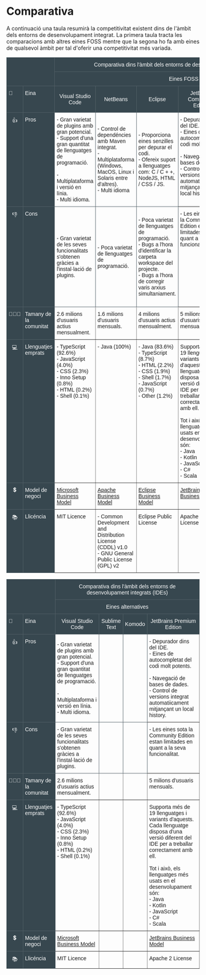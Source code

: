 <!-- TITLE: Comparativa -->
<!-- SUBTITLE: Comparativa -->

# Comparativa

A continuació una taula resumirà la competitivitat existent dins de l'àmbit dels entorns de desenvolupament integrat. La primera taula tracta les comparacions amb altres eines FOSS mentre que la segona ho fa amb eines de qualsevol àmbit per tal d'oferir una competitivitat més variada.

<table style="border-collapse:collapse;border-spacing:0" class="tg"><tr><th style="font-family:Arial, sans-serif;font-size:14px;font-weight:normal;padding:10px 5px;border-style:solid;border-width:1px;overflow:hidden;word-break:normal;border-color:#536067;background-color:#37474f;text-align:left;vertical-align:top" colspan="2" rowspan="2"></th><th style="font-family:Arial, sans-serif;font-size:14px;font-weight:normal;padding:10px 5px;border-style:solid;border-width:1px;overflow:hidden;word-break:normal;border-color:#536067;background-color:#37474f;color:#ffffff;text-align:center;vertical-align:top" colspan="6">Comparativa dins l'àmbit dels entorns de desenvolupament integrats (IDEs)</th></tr><tr><td style="font-family:Arial, sans-serif;font-size:14px;padding:10px 5px;border-style:solid;border-width:1px;overflow:hidden;word-break:normal;border-color:#536067;background-color:#37474f;color:#ffffff;text-align:center;vertical-align:top" colspan="6">Eines FOSS</td></tr><tr><td style="font-family:Arial, sans-serif;font-size:14px;padding:10px 5px;border-style:solid;border-width:1px;overflow:hidden;word-break:normal;border-color:#536067;background-color:#37474f;color:#ffffff;text-align:left;vertical-align:top">🔧<br></td><td style="font-family:Arial, sans-serif;font-size:14px;padding:10px 5px;border-style:solid;border-width:1px;overflow:hidden;word-break:normal;border-color:#536067;background-color:#37474f;color:#ffffff;text-align:left;vertical-align:top">Eina</td><td style="font-family:Arial, sans-serif;font-size:14px;padding:10px 5px;border-style:solid;border-width:1px;overflow:hidden;word-break:normal;border-color:#536067;background-color:#37474f;color:#ffffff;text-align:center">Visual Studio Code</td><td style="font-family:Arial, sans-serif;font-size:14px;padding:10px 5px;border-style:solid;border-width:1px;overflow:hidden;word-break:normal;border-color:#536067;background-color:#37474f;color:#ffffff;text-align:center">NetBeans</td><td style="font-family:Arial, sans-serif;font-size:14px;padding:10px 5px;border-style:solid;border-width:1px;overflow:hidden;word-break:normal;border-color:#536067;background-color:#37474f;color:#ffffff;text-align:center">Eclipse</td><td style="font-family:Arial, sans-serif;font-size:14px;padding:10px 5px;border-style:solid;border-width:1px;overflow:hidden;word-break:normal;border-color:#536067;background-color:#37474f;color:#ffffff;text-align:center;vertical-align:top">JetBrains Community Edition</td><td style="font-family:Arial, sans-serif;font-size:14px;padding:10px 5px;border-style:solid;border-width:1px;overflow:hidden;word-break:normal;border-color:#536067;background-color:#37474f;color:#ffffff;text-align:center;vertical-align:top">BueJ</td><td style="font-family:Arial, sans-serif;font-size:14px;padding:10px 5px;border-style:solid;border-width:1px;overflow:hidden;word-break:normal;border-color:#536067;background-color:#37474f;color:#ffffff;text-align:center;vertical-align:top">Atom</td></tr><tr><td style="font-family:Arial, sans-serif;font-size:14px;padding:10px 5px;border-style:solid;border-width:1px;overflow:hidden;word-break:normal;border-color:#536067;background-color:#37474f;color:#ffffff;text-align:center;vertical-align:top">👍<br></td><td style="font-family:Arial, sans-serif;font-size:14px;padding:10px 5px;border-style:solid;border-width:1px;overflow:hidden;word-break:normal;border-color:#536067;background-color:#37474f;color:#ffffff;text-align:left;vertical-align:top">Pros</td><td style="font-family:Arial, sans-serif;font-size:14px;padding:10px 5px;border-style:solid;border-width:1px;overflow:hidden;word-break:normal;border-color:#536067;text-align:left">- Gran varietat de plugins amb gran potencial.<br>- Support d'una gran quantitat de llenguatges de programació.<br><br>- Multiplataforma i versió en línia.<br>- Multi idioma.</td><td style="font-family:Arial, sans-serif;font-size:14px;padding:10px 5px;border-style:solid;border-width:1px;overflow:hidden;word-break:normal;border-color:#536067;text-align:left">- Control de dependéncies amb Maven integrat.<br>- Multiplataforma (Windows, MacOS, Linux i Solaris entre d'altres).<br>- Multi idioma<br></td><td style="font-family:Arial, sans-serif;font-size:14px;padding:10px 5px;border-style:solid;border-width:1px;overflow:hidden;word-break:normal;border-color:#536067;text-align:left">- Proporciona eines senzilles per depurar el codi.<br>- Ofereix suport a llenguatges com: C / C + +, NodeJS, HTML / CSS / JS.<br></td><td style="font-family:Arial, sans-serif;font-size:14px;padding:10px 5px;border-style:solid;border-width:1px;overflow:hidden;word-break:normal;border-color:inherit;text-align:left;vertical-align:top">- Depurador dins del IDE.<br>- Eines de autocompletat del codi molt potents.<br><br>- Navegació de bases de dades.<br>- Control de versions integrat automatiicament mitjançant un local history.<br></td><td style="font-family:Arial, sans-serif;font-size:14px;padding:10px 5px;border-style:solid;border-width:1px;overflow:hidden;word-break:normal;border-color:inherit;text-align:left;vertical-align:top">- Multiplataforma (Sistemos operatius que soportin la JVM).<br>- Pensat i desenvolupat per a ser usat en l'educació.<br>- Multi idioma.</td><td style="font-family:Arial, sans-serif;font-size:14px;padding:10px 5px;border-style:solid;border-width:1px;overflow:hidden;word-break:normal;border-color:inherit;text-align:left;vertical-align:top"><br>- Smooth, simple, fast and powerful.<br>- Easy to use, easy to learn.<br>- Gestor de paquets integrat.<br>- UI fàcil de personalitzar.<br>- Github suport.<br></td></tr><tr><td style="font-family:Arial, sans-serif;font-size:14px;padding:10px 5px;border-style:solid;border-width:1px;overflow:hidden;word-break:normal;border-color:#536067;background-color:#37474f;color:#ffffff;text-align:center;vertical-align:top">👎<br></td><td style="font-family:Arial, sans-serif;font-size:14px;padding:10px 5px;border-style:solid;border-width:1px;overflow:hidden;word-break:normal;border-color:#536067;background-color:#37474f;color:#ffffff;text-align:left;vertical-align:top">Cons</td><td style="font-family:Arial, sans-serif;font-size:14px;padding:10px 5px;border-style:solid;border-width:1px;overflow:hidden;word-break:normal;border-color:#536067;text-align:left">- Gran varietat de les seves funcionalitats s'obtenen gràcies a l'instal·lació de plugins.</td><td style="font-family:Arial, sans-serif;font-size:14px;padding:10px 5px;border-style:solid;border-width:1px;overflow:hidden;word-break:normal;border-color:#536067;text-align:left">- Poca varietat de llenguatges de programació.</td><td style="font-family:Arial, sans-serif;font-size:14px;padding:10px 5px;border-style:solid;border-width:1px;overflow:hidden;word-break:normal;border-color:#536067;text-align:left">- Poca varietat de llenguatges de programació.<br>- Bugs a l'hora d'identificar la carpeta workspace del projecte.<br>- Bugs a l'hora de corregir varis arxius simultaniament.<br></td><td style="font-family:Arial, sans-serif;font-size:14px;padding:10px 5px;border-style:solid;border-width:1px;overflow:hidden;word-break:normal;border-color:inherit;text-align:left;vertical-align:top">- Les eines sota la Community Edition estan limitades en quant a la seva funcionalitat.</td><td style="font-family:Arial, sans-serif;font-size:14px;padding:10px 5px;border-style:solid;border-width:1px;overflow:hidden;word-break:normal;border-color:inherit;text-align:left;vertical-align:top">- Massa senzill per a qualsevol gran desenvolupament.<br>- Interfície molt bàsica i amb mala User Experience i Learnability.<br>- Sense eines i plugins extensius per millorar l'experiència de codificació.<br></td><td style="font-family:Arial, sans-serif;font-size:14px;padding:10px 5px;border-style:solid;border-width:1px;overflow:hidden;word-break:normal;border-color:inherit;text-align:left;vertical-align:top">- Gran varietat de les seves funcionalitats s'obtenen gràcies a l'instal·lació de plugins.<br>- No pot gestionar fitxers més grans que un parell de MB.<br>- Actualitzacions lentes.<br></td></tr><tr><td style="font-family:Arial, sans-serif;font-size:14px;padding:10px 5px;border-style:solid;border-width:1px;overflow:hidden;word-break:normal;border-color:#536067;background-color:#37474f;color:#ffffff;text-align:center;vertical-align:top">👨‍👨‍👦<br></td><td style="font-family:Arial, sans-serif;font-size:14px;padding:10px 5px;border-style:solid;border-width:1px;overflow:hidden;word-break:normal;border-color:#536067;background-color:#37474f;color:#ffffff;text-align:left;vertical-align:top">Tamany de la comunitat</td><td style="font-family:Arial, sans-serif;font-size:14px;padding:10px 5px;border-style:solid;border-width:1px;overflow:hidden;word-break:normal;border-color:inherit;text-align:left;vertical-align:top">2.6 milions d'usuaris actius mensualment.</td><td style="font-family:Arial, sans-serif;font-size:14px;padding:10px 5px;border-style:solid;border-width:1px;overflow:hidden;word-break:normal;border-color:inherit;text-align:left;vertical-align:top">1.6 milions d'usuaris mensuals.</td><td style="font-family:Arial, sans-serif;font-size:14px;padding:10px 5px;border-style:solid;border-width:1px;overflow:hidden;word-break:normal;border-color:inherit;text-align:left;vertical-align:top">4 milions d'usuaris actius mensualment.</td><td style="font-family:Arial, sans-serif;font-size:14px;padding:10px 5px;border-style:solid;border-width:1px;overflow:hidden;word-break:normal;border-color:inherit;text-align:left;vertical-align:top">5 milions d'usuaris mensuals.</td><td style="font-family:Arial, sans-serif;font-size:14px;padding:10px 5px;border-style:solid;border-width:1px;overflow:hidden;word-break:normal;border-color:inherit;text-align:left;vertical-align:top">30 mil usuaris mensuals.</td><td style="font-family:Arial, sans-serif;font-size:14px;padding:10px 5px;border-style:solid;border-width:1px;overflow:hidden;word-break:normal;border-color:inherit;text-align:left;vertical-align:top">1 milio d'usuaris actius mensualsment</td></tr><tr><td style="font-family:Arial, sans-serif;font-size:14px;padding:10px 5px;border-style:solid;border-width:1px;overflow:hidden;word-break:normal;border-color:#536067;background-color:#37474f;color:#ffffff;text-align:center;vertical-align:top">💻<br></td><td style="font-family:Arial, sans-serif;font-size:14px;padding:10px 5px;border-style:solid;border-width:1px;overflow:hidden;word-break:normal;border-color:#536067;background-color:#37474f;color:#ffffff;text-align:left;vertical-align:top">Llenguatjes emprats</td><td style="font-family:Arial, sans-serif;font-size:14px;padding:10px 5px;border-style:solid;border-width:1px;overflow:hidden;word-break:normal;border-color:inherit;text-align:left;vertical-align:top">- TypeScript (92.6%)<br>- JavaScript (4.0%)<br>- CSS (2.3%)<br>- Inno Setup (0.8%)<br>- HTML (0.2%)<br>- Shell (0.1%)</td><td style="font-family:Arial, sans-serif;font-size:14px;padding:10px 5px;border-style:solid;border-width:1px;overflow:hidden;word-break:normal;border-color:inherit;text-align:left;vertical-align:top">- Java (100%)</td><td style="font-family:Arial, sans-serif;font-size:14px;padding:10px 5px;border-style:solid;border-width:1px;overflow:hidden;word-break:normal;border-color:inherit;text-align:left;vertical-align:top">- Java (83.6%)<br>- TypeScript (8.7%)<br>- HTML (2.2%)<br>- CSS (1.9%)<br>- Shell (1.7%)<br>- JavaScript (0.7%)<br>- Other (1.2%)</td><td style="font-family:Arial, sans-serif;font-size:14px;padding:10px 5px;border-style:solid;border-width:1px;overflow:hidden;word-break:normal;border-color:inherit;text-align:left;vertical-align:top">Supporta més de 19 llenguatges i variants d'aquests. Cada llenguatge disposa d'una versió diferent del IDE per a treballar correctament amb ell.<br><br>Tot i això, els llenguatges més usats en el desenvolupament són:<br>- Java <br>- Kotlin <br>- JavaScript <br>- C# <br>- Scala<br></td><td style="font-family:Arial, sans-serif;font-size:14px;padding:10px 5px;border-style:solid;border-width:1px;overflow:hidden;word-break:normal;border-color:inherit;text-align:left;vertical-align:top">- Java (100%)</td><td style="font-family:Arial, sans-serif;font-size:14px;padding:10px 5px;border-style:solid;border-width:1px;overflow:hidden;word-break:normal;border-color:inherit;text-align:left;vertical-align:top">- JavaScript (86.2%)<br>- CSS (7.9%)<br>- CoffeeScript (5.7%)<br>- Shell (0.1%)<br>- TypeScript (0.1%)<br>- Batchfile (0.0%)</td></tr><tr><td style="font-family:Arial, sans-serif;font-size:14px;padding:10px 5px;border-style:solid;border-width:1px;overflow:hidden;word-break:normal;border-color:#536067;background-color:#37474f;color:#ffffff;text-align:center;vertical-align:top">💲</td><td style="font-family:Arial, sans-serif;font-size:14px;padding:10px 5px;border-style:solid;border-width:1px;overflow:hidden;word-break:normal;border-color:#536067;background-color:#37474f;color:#ffffff;text-align:left;vertical-align:top">Model de negoci</td><td style="font-family:Arial, sans-serif;font-size:14px;padding:10px 5px;border-style:solid;border-width:1px;overflow:hidden;word-break:normal;border-color:inherit;text-align:left;vertical-align:top"><a href="https://wiki-js-epl.herokuapp.com/visual-studio-code/sys-neg/negoci-ingressos">Microsoft Business Model</a></td><td style="font-family:Arial, sans-serif;font-size:14px;padding:10px 5px;border-style:solid;border-width:1px;overflow:hidden;word-break:normal;border-color:inherit;text-align:left;vertical-align:top"><a href="https://es.wikipedia.org/wiki/Apache_Software_Foundation#Financiaci%C3%B3n">Apache Business Model</a></td><td style="font-family:Arial, sans-serif;font-size:14px;padding:10px 5px;border-style:solid;border-width:1px;overflow:hidden;word-break:normal;border-color:inherit;text-align:left;vertical-align:top"><a href="http://www.eclipse.org/org/">Eclipse Business Model</a></td><td style="font-family:Arial, sans-serif;font-size:14px;padding:10px 5px;border-style:solid;border-width:1px;overflow:hidden;word-break:normal;border-color:inherit;text-align:left;vertical-align:top"><a href="https://www.jetbrains.com/company/?fromMenu">JetBrains Business Model</a></td><td style="font-family:Arial, sans-serif;font-size:14px;padding:10px 5px;border-style:solid;border-width:1px;overflow:hidden;word-break:normal;border-color:inherit;text-align:left;vertical-align:top"><a href="https://wiki-js-epl.herokuapp.com/flutter/sistema-negoci/negoci-ingressos">Google Business Model</a></td><td style="font-family:Arial, sans-serif;font-size:14px;padding:10px 5px;border-style:solid;border-width:1px;overflow:hidden;word-break:normal;border-color:inherit;text-align:left;vertical-align:top">Desenvolupat i suportat per GitHub<br></td></tr><tr><td style="font-family:Arial, sans-serif;font-size:14px;padding:10px 5px;border-style:solid;border-width:1px;overflow:hidden;word-break:normal;border-color:#536067;background-color:#37474f;color:#ffffff;text-align:center;vertical-align:top">📚<br></td><td style="font-family:Arial, sans-serif;font-size:14px;padding:10px 5px;border-style:solid;border-width:1px;overflow:hidden;word-break:normal;border-color:#536067;background-color:#37474f;color:#ffffff;text-align:left;vertical-align:top">Llicéncia</td><td style="font-family:Arial, sans-serif;font-size:14px;padding:10px 5px;border-style:solid;border-width:1px;overflow:hidden;word-break:normal;border-color:inherit;text-align:left;vertical-align:top">MIT Licence</td><td style="font-family:Arial, sans-serif;font-size:14px;padding:10px 5px;border-style:solid;border-width:1px;overflow:hidden;word-break:normal;border-color:inherit;text-align:left;vertical-align:top">- Common Development and Distribution License (CDDL) v1.0<br>- GNU General Public License (GPL) v2</td><td style="font-family:Arial, sans-serif;font-size:14px;padding:10px 5px;border-style:solid;border-width:1px;overflow:hidden;word-break:normal;border-color:inherit;text-align:left;vertical-align:top">Eclipse Public License</td><td style="font-family:Arial, sans-serif;font-size:14px;padding:10px 5px;border-style:solid;border-width:1px;overflow:hidden;word-break:normal;border-color:inherit;text-align:left;vertical-align:top">Apache 2 License</td><td style="font-family:Arial, sans-serif;font-size:14px;padding:10px 5px;border-style:solid;border-width:1px;overflow:hidden;word-break:normal;border-color:inherit;text-align:left;vertical-align:top">GNU GPL</td><td style="font-family:Arial, sans-serif;font-size:14px;padding:10px 5px;border-style:solid;border-width:1px;overflow:hidden;word-break:normal;border-color:inherit;text-align:left;vertical-align:top">MIT Licence</td></tr></table>




<table style="border-collapse:collapse;border-spacing:0" class="tg"><tr><th style="font-family:Arial, sans-serif;font-size:14px;font-weight:normal;padding:10px 5px;border-style:solid;border-width:1px;overflow:hidden;word-break:normal;border-color:#536067;background-color:#37474f;text-align:left;vertical-align:top" colspan="2" rowspan="2"></th><th style="font-family:Arial, sans-serif;font-size:14px;font-weight:normal;padding:10px 5px;border-style:solid;border-width:1px;overflow:hidden;word-break:normal;border-color:#536067;background-color:#37474f;color:#ffffff;text-align:center;vertical-align:top" colspan="6">Comparativa dins l'àmbit dels entorns de desenvolupament integrats (IDEs)</th></tr><tr><td style="font-family:Arial, sans-serif;font-size:14px;padding:10px 5px;border-style:solid;border-width:1px;overflow:hidden;word-break:normal;border-color:#536067;background-color:#37474f;color:#ffffff;text-align:center;vertical-align:top" colspan="6">Eines alternatives</td></tr><tr><td style="font-family:Arial, sans-serif;font-size:14px;padding:10px 5px;border-style:solid;border-width:1px;overflow:hidden;word-break:normal;border-color:#536067;background-color:#37474f;color:#ffffff;text-align:left;vertical-align:top">🔧<br></td><td style="font-family:Arial, sans-serif;font-size:14px;padding:10px 5px;border-style:solid;border-width:1px;overflow:hidden;word-break:normal;border-color:#536067;background-color:#37474f;color:#ffffff;text-align:left;vertical-align:top">Eina</td><td style="font-family:Arial, sans-serif;font-size:14px;padding:10px 5px;border-style:solid;border-width:1px;overflow:hidden;word-break:normal;border-color:#536067;background-color:#37474f;color:#ffffff;text-align:center">Visual Studio Code</td><td style="font-family:Arial, sans-serif;font-size:14px;padding:10px 5px;border-style:solid;border-width:1px;overflow:hidden;word-break:normal;border-color:#536067;background-color:#37474f;color:#ffffff;text-align:center">Sublime Text</td><td style="font-family:Arial, sans-serif;font-size:14px;padding:10px 5px;border-style:solid;border-width:1px;overflow:hidden;word-break:normal;border-color:#536067;background-color:#37474f;color:#ffffff;text-align:center">Komodo</td><td style="font-family:Arial, sans-serif;font-size:14px;padding:10px 5px;border-style:solid;border-width:1px;overflow:hidden;word-break:normal;border-color:#536067;background-color:#37474f;color:#ffffff;text-align:center;vertical-align:top" colspan="3">JetBrains Premium Edition</td></tr><tr><td style="font-family:Arial, sans-serif;font-size:14px;padding:10px 5px;border-style:solid;border-width:1px;overflow:hidden;word-break:normal;border-color:#536067;background-color:#37474f;color:#ffffff;text-align:center;vertical-align:top">👍<br></td><td style="font-family:Arial, sans-serif;font-size:14px;padding:10px 5px;border-style:solid;border-width:1px;overflow:hidden;word-break:normal;border-color:#536067;background-color:#37474f;color:#ffffff;text-align:left;vertical-align:top">Pros</td><td style="font-family:Arial, sans-serif;font-size:14px;padding:10px 5px;border-style:solid;border-width:1px;overflow:hidden;word-break:normal;border-color:#536067;text-align:left">- Gran varietat de plugins amb gran potencial.<br>- Support d'una gran quantitat de llenguatges de programació.<br><br>- Multiplataforma i versió en línia.<br>- Multi idioma.</td><td style="font-family:Arial, sans-serif;font-size:14px;padding:10px 5px;border-style:solid;border-width:1px;overflow:hidden;word-break:normal;border-color:#536067;text-align:left"></td><td style="font-family:Arial, sans-serif;font-size:14px;padding:10px 5px;border-style:solid;border-width:1px;overflow:hidden;word-break:normal;border-color:#536067;text-align:left"></td><td style="font-family:Arial, sans-serif;font-size:14px;padding:10px 5px;border-style:solid;border-width:1px;overflow:hidden;word-break:normal;border-color:inherit;text-align:left;vertical-align:top" colspan="3">- Depurador dins del IDE.<br>- Eines de autocompletat del codi molt potents.<br><br>- Navegació de bases de dades.<br>- Control de versions integrat automatiicament mitjançant un local history.<br></td></tr><tr><td style="font-family:Arial, sans-serif;font-size:14px;padding:10px 5px;border-style:solid;border-width:1px;overflow:hidden;word-break:normal;border-color:#536067;background-color:#37474f;color:#ffffff;text-align:center;vertical-align:top">👎<br></td><td style="font-family:Arial, sans-serif;font-size:14px;padding:10px 5px;border-style:solid;border-width:1px;overflow:hidden;word-break:normal;border-color:#536067;background-color:#37474f;color:#ffffff;text-align:left;vertical-align:top">Cons</td><td style="font-family:Arial, sans-serif;font-size:14px;padding:10px 5px;border-style:solid;border-width:1px;overflow:hidden;word-break:normal;border-color:#536067;text-align:left">- Gran varietat de les seves funcionalitats s'obtenen gràcies a l'instal·lació de plugins.</td><td style="font-family:Arial, sans-serif;font-size:14px;padding:10px 5px;border-style:solid;border-width:1px;overflow:hidden;word-break:normal;border-color:#536067;text-align:left"></td><td style="font-family:Arial, sans-serif;font-size:14px;padding:10px 5px;border-style:solid;border-width:1px;overflow:hidden;word-break:normal;border-color:#536067;text-align:left"></td><td style="font-family:Arial, sans-serif;font-size:14px;padding:10px 5px;border-style:solid;border-width:1px;overflow:hidden;word-break:normal;border-color:inherit;text-align:left;vertical-align:top" colspan="3">- Les eines sota la Community Edition estan limitades en quant a la seva funcionalitat.</td></tr><tr><td style="font-family:Arial, sans-serif;font-size:14px;padding:10px 5px;border-style:solid;border-width:1px;overflow:hidden;word-break:normal;border-color:#536067;background-color:#37474f;color:#ffffff;text-align:center;vertical-align:top">👨‍👨‍👦<br></td><td style="font-family:Arial, sans-serif;font-size:14px;padding:10px 5px;border-style:solid;border-width:1px;overflow:hidden;word-break:normal;border-color:#536067;background-color:#37474f;color:#ffffff;text-align:left;vertical-align:top">Tamany de la comunitat</td><td style="font-family:Arial, sans-serif;font-size:14px;padding:10px 5px;border-style:solid;border-width:1px;overflow:hidden;word-break:normal;border-color:inherit;text-align:left;vertical-align:top">2.6 milions d'usuaris actius mensualment.</td><td style="font-family:Arial, sans-serif;font-size:14px;padding:10px 5px;border-style:solid;border-width:1px;overflow:hidden;word-break:normal;border-color:inherit;text-align:left;vertical-align:top"></td><td style="font-family:Arial, sans-serif;font-size:14px;padding:10px 5px;border-style:solid;border-width:1px;overflow:hidden;word-break:normal;border-color:inherit;text-align:left;vertical-align:top"></td><td style="font-family:Arial, sans-serif;font-size:14px;padding:10px 5px;border-style:solid;border-width:1px;overflow:hidden;word-break:normal;border-color:inherit;text-align:left;vertical-align:top" colspan="3">5 milions d'usuaris mensuals.</td></tr><tr><td style="font-family:Arial, sans-serif;font-size:14px;padding:10px 5px;border-style:solid;border-width:1px;overflow:hidden;word-break:normal;border-color:#536067;background-color:#37474f;color:#ffffff;text-align:center;vertical-align:top">💻<br></td><td style="font-family:Arial, sans-serif;font-size:14px;padding:10px 5px;border-style:solid;border-width:1px;overflow:hidden;word-break:normal;border-color:#536067;background-color:#37474f;color:#ffffff;text-align:left;vertical-align:top">Llenguatjes emprats</td><td style="font-family:Arial, sans-serif;font-size:14px;padding:10px 5px;border-style:solid;border-width:1px;overflow:hidden;word-break:normal;border-color:inherit;text-align:left;vertical-align:top">- TypeScript (92.6%)<br>- JavaScript (4.0%)<br>- CSS (2.3%)<br>- Inno Setup (0.8%)<br>- HTML (0.2%)<br>- Shell (0.1%)</td><td style="font-family:Arial, sans-serif;font-size:14px;padding:10px 5px;border-style:solid;border-width:1px;overflow:hidden;word-break:normal;border-color:inherit;text-align:left;vertical-align:top"></td><td style="font-family:Arial, sans-serif;font-size:14px;padding:10px 5px;border-style:solid;border-width:1px;overflow:hidden;word-break:normal;border-color:inherit;text-align:left;vertical-align:top"></td><td style="font-family:Arial, sans-serif;font-size:14px;padding:10px 5px;border-style:solid;border-width:1px;overflow:hidden;word-break:normal;border-color:inherit;text-align:left;vertical-align:top" colspan="3">Supporta més de 19 llenguatges i variants d'aquests. Cada llenguatge disposa d'una versió diferent del IDE per a treballar correctament amb ell.<br><br>Tot i això, els llenguatges més usats en el desenvolupament són:<br>- Java <br>- Kotlin <br>- JavaScript <br>- C# <br>- Scala<br></td></tr><tr><td style="font-family:Arial, sans-serif;font-size:14px;padding:10px 5px;border-style:solid;border-width:1px;overflow:hidden;word-break:normal;border-color:#536067;background-color:#37474f;color:#ffffff;text-align:center;vertical-align:top">💲</td><td style="font-family:Arial, sans-serif;font-size:14px;padding:10px 5px;border-style:solid;border-width:1px;overflow:hidden;word-break:normal;border-color:#536067;background-color:#37474f;color:#ffffff;text-align:left;vertical-align:top">Model de negoci</td><td style="font-family:Arial, sans-serif;font-size:14px;padding:10px 5px;border-style:solid;border-width:1px;overflow:hidden;word-break:normal;border-color:inherit;text-align:left;vertical-align:top"><a href="https://wiki-js-epl.herokuapp.com/visual-studio-code/sys-neg/negoci-ingressos">Microsoft Business Model</a></td><td style="font-family:Arial, sans-serif;font-size:14px;padding:10px 5px;border-style:solid;border-width:1px;overflow:hidden;word-break:normal;border-color:inherit;text-align:left;vertical-align:top"></td><td style="font-family:Arial, sans-serif;font-size:14px;padding:10px 5px;border-style:solid;border-width:1px;overflow:hidden;word-break:normal;border-color:inherit;text-align:left;vertical-align:top"></td><td style="font-family:Arial, sans-serif;font-size:14px;padding:10px 5px;border-style:solid;border-width:1px;overflow:hidden;word-break:normal;border-color:inherit;text-align:left;vertical-align:top" colspan="3"><a href="https://www.jetbrains.com/company/?fromMenu">JetBrains Business Model</a></td></tr><tr><td style="font-family:Arial, sans-serif;font-size:14px;padding:10px 5px;border-style:solid;border-width:1px;overflow:hidden;word-break:normal;border-color:#536067;background-color:#37474f;color:#ffffff;text-align:center;vertical-align:top">📚<br></td><td style="font-family:Arial, sans-serif;font-size:14px;padding:10px 5px;border-style:solid;border-width:1px;overflow:hidden;word-break:normal;border-color:#536067;background-color:#37474f;color:#ffffff;text-align:left;vertical-align:top">Llicéncia</td><td style="font-family:Arial, sans-serif;font-size:14px;padding:10px 5px;border-style:solid;border-width:1px;overflow:hidden;word-break:normal;border-color:inherit;text-align:left;vertical-align:top">MIT Licence</td><td style="font-family:Arial, sans-serif;font-size:14px;padding:10px 5px;border-style:solid;border-width:1px;overflow:hidden;word-break:normal;border-color:inherit;text-align:left;vertical-align:top"></td><td style="font-family:Arial, sans-serif;font-size:14px;padding:10px 5px;border-style:solid;border-width:1px;overflow:hidden;word-break:normal;border-color:inherit;text-align:left;vertical-align:top"></td><td style="font-family:Arial, sans-serif;font-size:14px;padding:10px 5px;border-style:solid;border-width:1px;overflow:hidden;word-break:normal;border-color:inherit;text-align:left;vertical-align:top" colspan="3">Apache 2 License</td></tr></table>